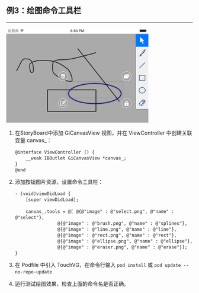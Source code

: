 ## 例3：绘图命令工具栏
-----------

![screenshot](screenshot.png)

1. 在StoryBoard中添加 GiCanvasView 视图，并在 ViewController 中创建关联变量 canvas_：

       @interface ViewController () {
           __weak IBOutlet GiCanvasView *canvas_;
       }
       @end

2. 添加按钮图片资源，设置命令工具栏：

       - (void)viewDidLoad {
           [super viewDidLoad];
    
           canvas_.tools = @[ @{@"image" : @"select.png", @"name" : @"select"},
                       @{@"image" : @"brush.png", @"name" : @"splines"},
                       @{@"image" : @"line.png", @"name" : @"line"},
                       @{@"image" : @"rect.png", @"name" : @"rect"},
                       @{@"image" : @"ellipse.png", @"name" : @"ellipse"},
                       @{@"image" : @"eraser.png", @"name" : @"erase"}];
       }

3. 在 Podfile 中引入 TouchVG，在命令行输入 `pod install` 或 `pod update --no-repo-update`
4. 运行测试绘图效果，检查上面的命令名是否正确。